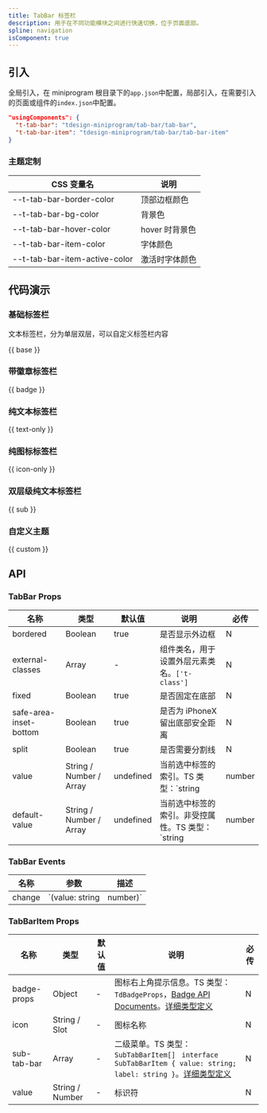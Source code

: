 ```yaml
---
title: TabBar 标签栏
description: 用于在不同功能模块之间进行快速切换，位于页面底部。
spline: navigation
isComponent: true
---
```


## 引入

全局引入，在 miniprogram 根目录下的`app.json`中配置，局部引入，在需要引入的页面或组件的`index.json`中配置。

```json
"usingComponents": {
  "t-tab-bar": "tdesign-miniprogram/tab-bar/tab-bar",
  "t-tab-bar-item": "tdesign-miniprogram/tab-bar/tab-bar-item"
}
```

### 主题定制

CSS 变量名|说明
--|--
--t-tab-bar-border-color|顶部边框颜色
--t-tab-bar-bg-color|背景色
--t-tab-bar-hover-color|hover 时背景色
--t-tab-bar-item-color | 字体颜色
--t-tab-bar-item-active-color | 激活时字体颜色
## 代码演示



### 基础标签栏

文本标签栏，分为单层双层，可以自定义标签栏内容

{{ base }}

### 带徽章标签栏

{{ badge }}

### 纯文本标签栏

{{ text-only }}

### 纯图标标签栏

{{ icon-only }}

### 双层级纯文本标签栏

{{ sub }}

### 自定义主题

{{ custom }}

## API
### TabBar Props

名称 | 类型 | 默认值 | 说明 | 必传
-- | -- | -- | -- | --
bordered | Boolean | true | 是否显示外边框 | N
external-classes | Array | - | 组件类名，用于设置外层元素类名。`['t-class']` | N
fixed | Boolean | true | 是否固定在底部 | N
safe-area-inset-bottom | Boolean | true | 是否为 iPhoneX 留出底部安全距离 | N
split | Boolean | true | 是否需要分割线 | N
value | String / Number / Array | undefined | 当前选中标签的索引。TS 类型：`string | number | Array<string | number>` | N
default-value | String / Number / Array | undefined | 当前选中标签的索引。非受控属性。TS 类型：`string | number | Array<string | number>` | N

### TabBar Events

名称 | 参数 | 描述
-- | -- | --
change | `(value: string | number)` | 选中标签切换时触发

### TabBarItem Props

名称 | 类型 | 默认值 | 说明 | 必传
-- | -- | -- | -- | --
badge-props | Object | - | 图标右上角提示信息。TS 类型：`TdBadgeProps`，[Badge API Documents](./badge?tab=api)。[详细类型定义](https://github.com/Tencent/tdesign-miniprogram/tree/develop/src/tab-bar/type.ts) | N
icon | String / Slot | - | 图标名称 | N
sub-tab-bar | Array | - | 二级菜单。TS 类型：`SubTabBarItem[] ` `interface SubTabBarItem { value: string; label: string }`。[详细类型定义](https://github.com/Tencent/tdesign-miniprogram/tree/develop/src/tab-bar/type.ts) | N
value | String / Number | - | 标识符 | N
